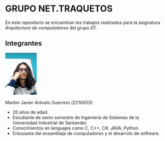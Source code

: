 # GRUPO NET.TRAQUETOS
En este repositorio se encuentran los trabajos realizados para la asignatura _Arquitectura de computadores_ del grupo _D1_.

## Integrantes

<img src="/Images/noNameMJ.jpg" width="20%" heigth="40%">

Marbin Javier Arévalo Guerrero _(2210053)_:
+ 20 años de edad.
+ Estudiante de sexto semestre de Ingeniería de Sistemas de la Universidad Industrial de Santander.
+ Conocimientos en lenguajes como C, C++, C#, JAVA, Python.
+ Entusiasta del ensamblaje de computadores y el desarrolo de software.

